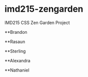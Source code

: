 imd215-zengarden
================

IMD215 CSS Zen Garden Project

**Brandon

**Rasaun

**Sterling

**Alexandra

**Nathaniel
